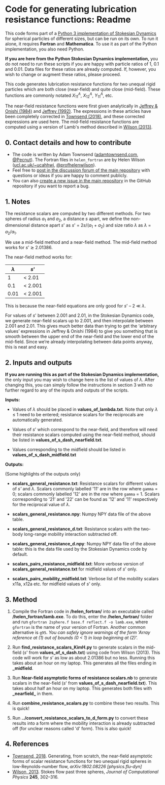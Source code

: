 # Code for generating lubrication resistance functions: Readme #

This code forms part of a [Python 3 implementation of Stokesian Dynamics](http://github.com/Pecnut/stokesian-dynamics) for spherical particles of different sizes, but can be run on its own. To run it alone, it requires **Fortran** and **Mathematica**. To use it as part of the Python implementation, you also need Python.

**If you are here from the Python Stokesian Dynamics implementation,** you do not need to run these scripts if you are happy with particle ratios of 1, 0.1 and 0.01. Data files for these ratios are already computed. If, however, you wish to change or augment these ratios, please proceed.

This code generates lubrication resistance functions for two unequal rigid particles which are both close (near-field) and quite close (mid-field). These functions are commonly notated *X*<sub>11</sub><sup>*A*</sup>, *X*<sub>12</sub><sup>*A*</sup>, *Y*<sub>11</sub><sup>*A*</sup>, etc.

 The near-field resistance functions were first given analytically in [Jeffrey & Onishi (1984)](https://doi.org/10.1017/S0022112084000355) and [Jeffrey (1992)](https://doi.org/10.1063/1.858494). The expressions in these articles have been completely corrected in [Townsend (2018)](https://arxiv.org/abs/1802.08226), and these corrected expressions are used here. The mid-field resistance functions are computed using a version of Lamb's method described in [Wilson (2013)](http://www.ucl.ac.uk/~ucahhwi/publist/papers/2013-W.pdf).

## 0. Contact details and how to contribute <a name="s0"></a> ##

* The code is written by Adam Townsend ([adamtownsend.com](http://adamtownsend.com/), [@Pecnut](https://twitter.com/pecnut)). The Fortran files in `helen_fortran` are by Helen Wilson ([ucl.ac.uk/~ucahhwi](https://www.ucl.ac.uk/~ucahhwi/), [@profhelenwilson](https://twitter.com/profhelenwilson)).
* Feel free to [post in the discussion forum of the main repository](https://github.com/Pecnut/stokesian-dynamics/discussions) with questions or ideas if you are happy to comment publicly.
* You can also [create a new issue in the main repository](https://github.com/Pecnut/stokesian-dynamics/issues) in the GitHub repository if you want to report a bug.

## 1. Notes ##

The resistance scalars are computed by two different methods. For two spheres of radius *a*<sub>1</sub> and *a*<sub>2</sub>, a distance *s* apart, we define the non-dimensional distance apart *s*' as *s*' = 2*s*/(*a*<sub>1</sub> + *a*<sub>2</sub>) and size ratio *λ* as *λ* = *a*<sub>2</sub>/*a*<sub>1</sub>.

We use a mid-field method and a near-field method. The mid-field method works for *s*' ≳ 2.01386.

The near-field method works for:

| *λ*         | *s*'         |
| ----------- | ------------ |
|       1     |      < 2.01  |
|       0.1   |      < 2.001 |
|       0.01  |      < 2.001 |

This is because the near-field equations are only good for *s*' – 2 ≪ *λ*.

For values of *s*' between 2.001 and 2.01, in the Stokesian Dynamics code, we generate near-field scalars up to 2.001, and then interpolate between 2.001 and 2.01. This gives much better data than trying to get the ‘arbitrary values’ expressions in Jeffrey & Onishi (1984) to give you something that is smooth between the upper end of the near-field and the lower end of the mid-field. Since we’re already interpolating between data points anyway, this is neat and easy.

## 2. Inputs and outputs

**If you are running this as part of the Stokesian Dynamics implementation,** the only input you may wish to change here is the list of values of *λ*. After changing this, you can simply follow the instructions in section 3 with no further regard to any of the inputs and outputs of the scripts.

**Inputs:**

* Values of *λ* should be placed in **values_of_lambda.txt**. Note that only *λ* ≤ 1 need to be entered; resistance scalars for the reciprocals are automatically generated.

* Values of *s*' which correspond to the near-field, and therefore will need their resistance scalars computed using the near-field method, should be listed in **values_of_s_dash_nearfield.txt**.

* Values corresponding to the midfield should be listed in **values_of_s_dash_midfield.txt**

**Outputs:**

(Some highlights of the outputs only)

* **scalars_general_resistance.txt**: Resistance scalars for different values of *s'* and *λ*. Scalars commonly labelled '11' are in the row where `gamma` = 0; scalars commonly labelled '12' are in the row where `gamma` = 1. Scalars corresponding to '21' and '22' can be found as '12' and '11' respectively for the reciprocal value of *λ*.

* **scalars_general_resistance.npy**: Numpy NPY data file of the above table.

* **scalars_general_resistance_d.txt**: Resistance scalars with the two-body long-range mobility interaction subtracted off.

* **scalars_general_resistance_d.npy**: Numpy NPY data file of the above table: this is the data file used by the Stokesian Dynamics code by default.

* **scalars_pairs_resistance_midfield.txt**: More verbose version of **scalars_general_resistance.txt** for midfield values of *s*' only.

* **scalars_pairs_mobility_midfield.txt**: Verbose list of the mobility scalars x11a, x12a etc. for midfield values of *s*' only.

## 3. Method ##

1.  Compile the Fortran code in **/helen_fortran/** into an executable called **/helen_fortran/lamb.exe**. To do this, enter the **/helen_fortran/** folder and run `gfortran 2sphere.f base.f reflect.f -o lamb.exe`, where `gfortran` is the name of your version of Fortran. Another common alternative is `g95`. *You can safely ignore warnings of the form 'Array reference at (1) out of bounds (0 < 1) in loop beginning at (2)'.*

2.  Run **find_resistance_scalars_KimH.py** to generate scalars in the mid-field (*s*' from **values_of_s_dash.txt**) using code from Wilson (2013). This code will work for *s*’ as low as about 2.01386 but no less. Running this takes about an hour on my laptop. This generates all the files ending in **\_midfield**.

3.  Run **Near-field asymptotic forms of resistance scalars.nb** to generate scalars in the near-field (*s*' from **values_of_s_dash_nearfield.txt**). This takes about half an hour on my laptop. This generates both files with **\_nearfield\_** in them.

4.  Run **combine_resistance_scalars.py** to combine these two results. This is quick!

5.  Run **../convert_resistance_scalars_to_d_form.py** to convert these results into a form where the mobility interaction is already subtracted off (for unclear reasons called 'd' form). This is also quick!

## 4. References ##

* [Townsend, 2018](https://arxiv.org/abs/1802.08226). Generating, from scratch, the near-field asymptotic forms of scalar resistance functions for two unequal rigid spheres in low-Reynolds-number flow, *arXiv:1802.08226 [physics.flu-dyn]*
* [Wilson, 2013](http://www.ucl.ac.uk/~ucahhwi/publist/papers/2013-W.pdf). Stokes flow past three spheres, *Journal of Computational Physics* **245**, 302–316.
